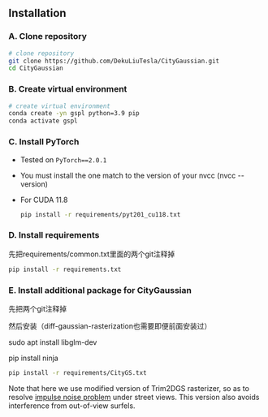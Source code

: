 ## Installation
### A. Clone repository

```bash
# clone repository
git clone https://github.com/DekuLiuTesla/CityGaussian.git
cd CityGaussian
```

### B. Create virtual environment

```bash
# create virtual environment
conda create -yn gspl python=3.9 pip
conda activate gspl
```

### C. Install PyTorch
* Tested on `PyTorch==2.0.1`
* You must install the one match to the version of your nvcc (nvcc --version)
* For CUDA 11.8

  ```bash
  pip install -r requirements/pyt201_cu118.txt
  ```

### D. Install requirements


先把requirements/common.txt里面的两个git注释掉

```bash
pip install -r requirements.txt
```

### E. Install additional package for CityGaussian

先把两个git注释掉

然后安装（diff-gaussian-rasterization也需要即便前面安装过）

sudo apt install libglm-dev

pip install ninja

```bash
pip install -r requirements/CityGS.txt
```
Note that here we use modified version of Trim2DGS rasterizer, so as to resolve [impulse noise problem](https://github.com/hbb1/2d-gaussian-splatting/issues/174) under street views. This version also avoids interference from out-of-view surfels.
